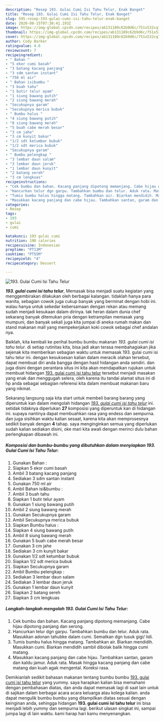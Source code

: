 ```yaml
---
description: "Resep 193. Gulai Cumi Isi Tahu Telur, Enak Banget"
title: "Resep 193. Gulai Cumi Isi Tahu Telur, Enak Banget"
slug: 595-resep-193-gulai-cumi-isi-tahu-telur-enak-banget
date: 2020-08-15T07:30:41.193Z
image: https://img-global.cpcdn.com/recipes/ab131189c62b9d6c/751x532cq70/193-gulai-cumi-isi-tahu-telur-foto-resep-utama.jpg
thumbnail: https://img-global.cpcdn.com/recipes/ab131189c62b9d6c/751x532cq70/193-gulai-cumi-isi-tahu-telur-foto-resep-utama.jpg
cover: https://img-global.cpcdn.com/recipes/ab131189c62b9d6c/751x532cq70/193-gulai-cumi-isi-tahu-telur-foto-resep-utama.jpg
author: Cody Barker
ratingvalue: 4.6
reviewcount: 7
recipeingredient:
- " Bahan "
- "5 ekor cumi basah"
- "3 batang kacang panjang"
- "3 sdm santan instant"
- "750 ml air"
- " Bahan isibumbu "
- "3 buah tahu"
- "1 butir telur ayam"
- "1 siung bawang putih"
- "2 siung bawang merah"
- "Secukupnya garam"
- "Secukupnya merica bubuk"
- " Bumbu halus "
- "4 siung bawang putih"
- "8 siung bawang merah"
- "5 buah cabe merah besar"
- "3 cm jahe"
- "3 cm kunyit bakar"
- "1/2 sdt ketumbar bubuk"
- "1/2 sdt merica bubuk"
- "Secukupnya garam"
- " Bumbu pelengkap "
- "3 lembar daun salam"
- "3 lembar daun jeruk"
- "1 lembar daun kunyit"
- "2 batang sereh"
- "3 cm lengkuas"
recipeinstructions:
- "Cek bumbu dan bahan. Kacang panjang dipotong memanjang. Cabe hijau dipotong panjang dan serong."
- "Hancurkan telur dgn garpu. Tambahkan bumbu dan telur. Aduk rata. Masukkan adonan tahubke dalam cumi. Sematkan dgn tusuk gigi/ lidi."
- "Tumis bumbu halus hingga matang. Tambahkan air. Biarkan mendidih. Masukkan cumi. Biarkan mendidih sambil dibolak balik hingga cumi matang."
- "Masukkan kacang panjang dan cabe hijau. Tambahkan santan, garam dan kaldu jamur. Aduk rata. Masak hingga kacang panjang dan cabe matang dan kuah agak mengental. Koreksi rasa."
categories:
- Resep
tags:
- 193
- gulai
- cumi

katakunci: 193 gulai cumi 
nutrition: 190 calories
recipecuisine: Indonesian
preptime: "PT13M"
cooktime: "PT55M"
recipeyield: "4"
recipecategory: Dessert

---
```



![193. Gulai Cumi Isi Tahu Telur](https://img-global.cpcdn.com/recipes/ab131189c62b9d6c/751x532cq70/193-gulai-cumi-isi-tahu-telur-foto-resep-utama.jpg)

<b><i>193. gulai cumi isi tahu telur</i></b>, Memasak bisa menjadi suatu kegiatan yang menggembirakan dilakukan oleh berbagai kalangan. tidaklah hanya para wanita, sebagian cowok juga cukup banyak yang berminat dengan hobi ini. walau hanya untuk sekedar kebersamaan dengan rekan atau memang sudah menjadi kesukaan dalam dirinya. tak heran dalam dunia chef sekarang banyak ditemukan pria dengan ketrampilan memasak yang mumpuni, dan banyak sekali juga kita jumpai di aneka rumah makan dan stand makanan mall yang mempekerjakan koki cowok sebagai chef andalan nya.

Baiklah, kita kembali ke perihal bumbu bumbu makanan <i>193. gulai cumi isi tahu telur</i>. di setiap rutinitas kita, bisa jadi akan terasa membahagiakan jika sejenak kita memberikan sebagian waktu untuk memasak 193. gulai cumi isi tahu telur ini. dengan kesuksesan kalian dalam meracik olahan tersebut, dapat membuat diri anda bangga dengan hasil hidangan anda sendiri. dan juga disini dengan perantara situs ini kita akan mendapatkan rujukan untuk membuat hidangan <u>193. gulai cumi isi tahu telur</u> tersebut menjadi masakan yang enak dan menggugah selera, oleh karena itu tandai alamat situs ini di hp anda sebagai sebagian referensi kita dalam membuat makanan baru yang nikmat.




Sekarang langsung saja kita start untuk membeli barang barang yang diperuntuk kan dalam mengolah hidangan <u><i>193. gulai cumi isi tahu telur</i></u> ini. setidak tidaknya diperlukan <b>27</b> komposisi yang diperuntuk kan di hidangan ini. supaya nantinya dapat membuahkan rasa yang endess dan sempurna. dan juga sisihkan waktu kalian sesaat, karena kita akan memprosesnya sedikit banyak dengan <b>4</b> tahap. saya menginginkan semua yang diperlukan sudah kalian sediakan disini, oke mari kita awali dengan merinci dulu bahan perlengkapan dibawah ini.

<!--inarticleads1-->

##### Komposisi dan bumbu-bumbu yang dibutuhkan dalam menyiapkan 193. Gulai Cumi Isi Tahu Telur:

1. Gunakan  Bahan :
1. Siapkan 5 ekor cumi basah
1. Ambil 3 batang kacang panjang
1. Sediakan 3 sdm santan instant
1. Gunakan 750 ml air
1. Ambil  Bahan isi&amp;bumbu :
1. Ambil 3 buah tahu
1. Siapkan 1 butir telur ayam
1. Gunakan 1 siung bawang putih
1. Ambil 2 siung bawang merah
1. Gunakan Secukupnya garam
1. Ambil Secukupnya merica bubuk
1. Siapkan  Bumbu halus :
1. Siapkan 4 siung bawang putih
1. Ambil 8 siung bawang merah
1. Gunakan 5 buah cabe merah besar
1. Gunakan 3 cm jahe
1. Sediakan 3 cm kunyit bakar
1. Gunakan 1/2 sdt ketumbar bubuk
1. Siapkan 1/2 sdt merica bubuk
1. Siapkan Secukupnya garam
1. Ambil  Bumbu pelengkap :
1. Sediakan 3 lembar daun salam
1. Sediakan 3 lembar daun jeruk
1. Gunakan 1 lembar daun kunyit
1. Siapkan 2 batang sereh
1. Siapkan 3 cm lengkuas




<!--inarticleads2-->

##### Langkah-langkah mengolah 193. Gulai Cumi Isi Tahu Telur:

1. Cek bumbu dan bahan. Kacang panjang dipotong memanjang. Cabe hijau dipotong panjang dan serong.
1. Hancurkan telur dgn garpu. Tambahkan bumbu dan telur. Aduk rata. Masukkan adonan tahubke dalam cumi. Sematkan dgn tusuk gigi/ lidi.
1. Tumis bumbu halus hingga matang. Tambahkan air. Biarkan mendidih. Masukkan cumi. Biarkan mendidih sambil dibolak balik hingga cumi matang.
1. Masukkan kacang panjang dan cabe hijau. Tambahkan santan, garam dan kaldu jamur. Aduk rata. Masak hingga kacang panjang dan cabe matang dan kuah agak mengental. Koreksi rasa.




Demikianlah sedikit bahasan makanan tentang bumbu bumbu <u>193. gulai cumi isi tahu telur</u> yang yummy. saya harapkan kalian bisa memahami dengan pembahasan diatas, dan anda dapat memasak lagi di saat lain untuk di sajikan dalam berbagai acara acara keluarga atau kolega kalian. anda dapat mengulik bumbu bumbu yang ditampilkan diatas sesuai dengan keinginan anda, sehingga hidangan <b>193. gulai cumi isi tahu telur</b> ini bisa menjadi lebih yummy dan sempurna lagi. berikut ulasan singkat ini, sampai jumpa lagi di lain waktu. kami harap hari kamu menyenangkan.
